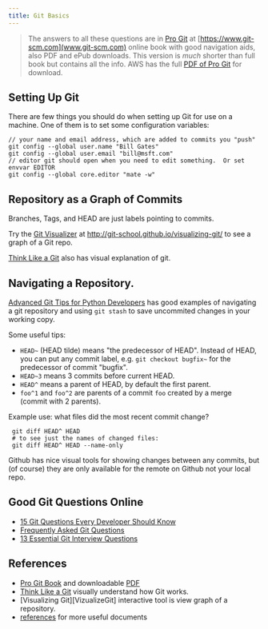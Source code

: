 ```yaml
---
title: Git Basics
---
```


> The answers to all these questions are in [Pro Git][ProGit] at [https://www.git-scm.com](www.git-scm.com) online book with good navigation aids, also PDF and ePub downloads. This version is *much* shorter than full book but contains all the info.
> AWS has the full [PDF of Pro Git][ProGitPdf] for download.


## Setting Up Git

There are few things you should do when setting up Git for use on a machine.  One of them is to set some configuration variables:

```
// your name and email address, which are added to commits you "push"
git config --global user.name "Bill Gates"
git config --global user.email "bill@msft.com"
// editor git should open when you need to edit something.  Or set envvar EDITOR
git config --global core.editor "mate -w"
```

## Repository as a Graph of Commits

Branches, Tags, and HEAD are just labels pointing to commits.

Try the [Git Visualizer][GitVisualizer] at http://git-school.github.io/visualizing-git/ to see a graph of a Git repo.

[Think Like a Git][ThinkLikeaGit] also has visual explanation of git.

## Navigating a Repository.

[Advanced Git Tips for Python Developers][git-tips-python] has good examples of navigating a git repository and using `git stash` to save uncommited changes in your working copy.

Some useful tips:

* `HEAD~` (HEAD tilde) means "the predecessor of HEAD". Instead of HEAD, you can put any commit label, e.g. `git checkout bugfix~` for the predecessor of commit "bugfix".
* `HEAD~3` means 3 commits before current HEAD.
* `HEAD^` means a parent of HEAD, by default the first parent.
* `foo^1` and `foo^2` are parents of a commit `foo` created by a merge (commit with 2 parents).

Example use: what files did the most recent commit change?
```
 git diff HEAD^ HEAD
 # to see just the names of changed files:
 git diff HEAD^ HEAD --name-only
```

Github has nice visual tools for showing changes between any commits, 
but (of course) they are only available for the remote on Github not your local repo.


## Good Git Questions Online

* [15 Git Questions Every Developer Should Know](https://medium.com/@gauravtaywade/15-interview-questions-about-git-that-every-developer-should-know-bcaf30409647)
* [Frequently Asked Git Questions](https://www.git-tower.com/learn/git/faq)
* [13 Essential Git Interview Questions](https://www.toptal.com/git/interview-questions)

## References

* [Pro Git Book][ProGit] and downloadable [PDF][ProGitPdf]
* [Think Like a Git][ThinkLikeaGit] visually understand how Git works.
* [Visualizing Git][VizualizeGit] interactive tool is view graph of a repository.
* [references](references) for more useful documents


[ProGit]: https://www.git-scm.com/book/en/v2 "Pro Git online book on Git-scm.com"
[ProGitPdf]: https://progit2.s3.amazonaws.com/en/2016-03-22-f3531/progit-en.1084.pdf "Pro Git v.2 PDF on AWS. Longer, book format."

[ThinkLikeaGit]: http://think-like-a-git.net/ "Understand visually how git works"
[GitVisualizer]: http://git-school.github.io/visualizing-git/ "Online tools draws a graph of commits in a repo, as you type"
[git-tips-python]: https://realpython.com/advanced-git-for-pythonistas/
